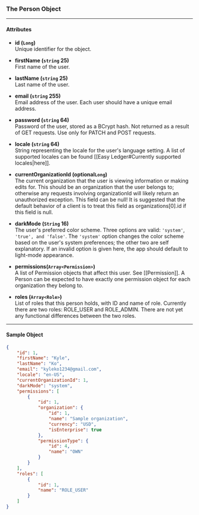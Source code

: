 ### The Person Object
___
#### Attributes
- **id (`Long`)**<br/>
Unique identifier for the object.

- **firstName (`string` 25)**<br/>
First name of the user.

- **lastName (`string` 25)**<br/>
Last name of the user.

- **email (`string` 255)**<br/>
Email address of the user. Each user should have a unique email address.

- **password (`string` 64)**<br/>
Password of the user, stored as a BCrypt hash. Not returned as a result of GET requests. Use only for PATCH and POST requests.

- **locale (`string` 64)**<br/>
String representing the locale for the user's language setting. A list of supported locales can be found [[Easy Ledger#Currently supported locales|here]].

- **currentOrganizationId (optional`Long`)**<br/>
The current organization that the user is viewing information or making edits for. This should be an organization that the user belongs to; otherwise any requests involving organizationId will likely return an unauthorized exception. This field can be null! It is suggested that the default behavior of a client is to treat this field as organizations[0].id if this field is null.

- **darkMode (`String` 16)**<br/>
The user's preferred color scheme. Three options are valid: `'system'`, `'true', and 'false'`. The `'system'` option changes the color scheme based on the user's system preferences; the other two are self explanatory. If an invalid option is given here, the app should default to light-mode appearance.

- **permissions(`Array<Permission>`)**<br/>
 A list of Permission objects that affect this user. See [[Permission]]. A Person can be expected to have exactly one permission object for each organization they belong to.
 
- **roles (`Array<Role>`)** <br/>
List of roles that this person holds, with ID and name of role. Currently there are two roles: ROLE_USER and ROLE_ADMIN. There are not yet any functional differences between the two roles.
___

#### Sample Object
```json
{
    "id": 1,
    "firstName": "Kyle",
    "lastName": "Ko",
    "email": "kyleko1234@gmail.com",
    "locale": "en-US",
    "currentOrganizationId": 1,
	"darkMode": "system",
    "permissions": [
        {
            "id": 1,
            "organization": {
                "id": 1,
                "name": "Sample organization",
                "currency": "USD",
                "isEnterprise": true
            },
            "permissionType": {
                "id": 4,
                "name": "OWN"
            }
        }
    ],
    "roles": [
        {
            "id": 1,
            "name": "ROLE_USER"
        }
    ]
}
```
